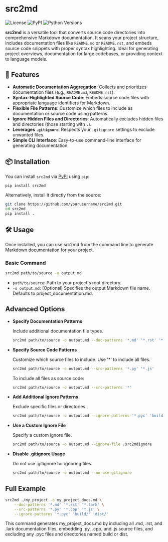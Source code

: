 # src2md

![License](https://img.shields.io/badge/license-MIT-blue.svg)
![PyPI](https://img.shields.io/pypi/v/src2md)
![Python Versions](https://img.shields.io/pypi/pyversions/src2md)

**src2md** is a versatile tool that converts source code directories into comprehensive Markdown documentation. It scans your project structure, includes documentation files like `README.md` or `README.rst`, and embeds source code snippets with proper syntax highlighting. Ideal for generating project overviews, documentation for large codebases, or providing context to language models.

## 🚀 **Features**

- **Automatic Documentation Aggregation**: Collects and prioritizes documentation files (e.g., `README.md`, `README.rst`).
- **Syntax-Highlighted Source Code**: Embeds source code files with appropriate language identifiers for Markdown.
- **Flexible File Patterns**: Customize which files to include as documentation or source code using patterns.
- **Ignore Hidden Files and Directories**: Automatically excludes hidden files and directories (those starting with `.`).
- **Leverages `.gitignore`**: Respects your `.gitignore` settings to exclude unwanted files.
- **Simple CLI Interface**: Easy-to-use command-line interface for generating documentation.

## 📦 **Installation**

You can install `src2md` via [PyPI](https://pypi.org/) using `pip`:

```bash
pip install src2md
```

Alternatively, install it directly from the source:

```bash
git clone https://github.com/yourusername/src2md.git
cd src2md
pip install .
```

## 🛠️  Usage
Once installed, you can use src2md from the command line to generate Markdown documentation for your project.

### Basic Command

```bash
src2md path/to/source -o output.md
```

- `path/to/source`: Path to your project's root directory.
- `-o output.md`: (Optional) Specifies the output Markdown file name. Defaults to project_documentation.md.

## Advanced Options

- **Specify Documentation Patterns**

  Include additional documentation file types.

  ```bash
  src2md path/to/source -o output.md --doc-patterns '*.md' '*.rst' '*.lark'
  ```

- **Specify Source Code Patterns**

  Customize which source files to include. Use '*' to include all files.

  ```bash
  src2md path/to/source -o output.md --src-patterns '*.py' '*.js'
  ```

  To include all files as source code:

  ```bash
  src2md path/to/source -o output.md --src-patterns '*'
  ```

- **Add Additional Ignore Patterns**

  Exclude specific files or directories.

  ```bash
  src2md path/to/source -o output.md --ignore-patterns '*.pyc' 'build/' 'dist/'
  ```

- **Use a Custom Ignore File**

  Specify a custom ignore file.

  ```bash
  src2md path/to/source -o output.md --ignore-file .src2mdignore
  ```

- **Disable .gitignore Usage**

  Do not use .gitignore for ignoring files.

  ```bash
  src2md path/to/source -o output.md --no-use-gitignore
  ```

## Full Example

```bash
src2md ./my_project -o my_project_docs.md \
    --doc-patterns '*.md' '*.rst' '*.lark' \
    --src-patterns '*.py' '*.cpp' '*.js' \
    --ignore-patterns '*.pyc' 'build/' 'dist/'
```

This command generates my_project_docs.md by including all .md, .rst, and .lark documentation files, embedding .py, .cpp, and .js source files, and excluding any .pyc files and directories named build or dist.
